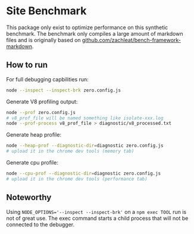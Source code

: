 # Site Benchmark

This package only exist to optimize performance on this synthetic benchmark. The benchmark only
compiles a large amount of markdown files and is originally based on [github.com/zachleat/bench-framework-markdown](https://github.com/zachleat/bench-framework-markdown).

## How to run

For full debugging capbilities run:
```sh
node --inspect --inspect-brk zero.config.js
```

Generate V8 profiling output:
```sh
node --prof zero.config.js
# v8_prof_file will be named something like isolate-xxx.log
node --prof-process v8_prof_file > diagnostic/v8_processed.txt
```

Generate heap profile:
```sh
node --heap-prof --diagnostic-dir=diagnostic zero.config.js
# upload it in the chrome dev tools (memory tab)
```

Generate cpu profile:
```sh
node --cpu-prof --diagnostic-dir=diagnostic zero.config.js
# upload it in the chrome dev tools (performance tab)
```

## Noteworthy

Using `NODE_OPTIONS='--inspect --inspect-brk'` on a `npm exec TOOL` run is not of great use. The exec command starts a child process that will not be connected to the debugger.

